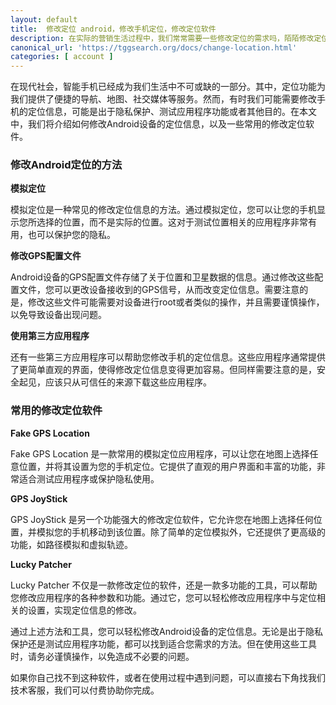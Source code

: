 ```yaml
---
layout: default
title:  修改定位 android，修改手机定位，修改定位软件
description: 在实际的营销生活过程中，我们常常需要一些修改定位的需求吗，陌陌修改定位、小红书修改定位、抖音修改定位、微信&qq修改定位都有需求，因此找到一款能修改定位的软件是非常重要的，那么这种软件去哪里找呢？
canonical_url: 'https://tggsearch.org/docs/change-location.html'
categories: [ account ]
---
```

在现代社会，智能手机已经成为我们生活中不可或缺的一部分。其中，定位功能为我们提供了便捷的导航、地图、社交媒体等服务。然而，有时我们可能需要修改手机的定位信息，可能是出于隐私保护、测试应用程序功能或者其他目的。在本文中，我们将介绍如何修改Android设备的定位信息，以及一些常用的修改定位软件。

### 修改Android定位的方法
**模拟定位**

模拟定位是一种常见的修改定位信息的方法。通过模拟定位，您可以让您的手机显示您所选择的位置，而不是实际的位置。这对于测试位置相关的应用程序非常有用，也可以保护您的隐私。

**修改GPS配置文件**

Android设备的GPS配置文件存储了关于位置和卫星数据的信息。通过修改这些配置文件，您可以更改设备接收到的GPS信号，从而改变定位信息。需要注意的是，修改这些文件可能需要对设备进行root或者类似的操作，并且需要谨慎操作，以免导致设备出现问题。

**使用第三方应用程序**

还有一些第三方应用程序可以帮助您修改手机的定位信息。这些应用程序通常提供了更简单直观的界面，使得修改定位信息变得更加容易。但同样需要注意的是，安全起见，应该只从可信任的来源下载这些应用程序。

### 常用的修改定位软件
**Fake GPS Location**

Fake GPS Location 是一款常用的模拟定位应用程序，可以让您在地图上选择任意位置，并将其设置为您的手机定位。它提供了直观的用户界面和丰富的功能，非常适合测试应用程序或保护隐私使用。

**GPS JoyStick**

GPS JoyStick 是另一个功能强大的修改定位软件，它允许您在地图上选择任何位置，并模拟您的手机移动到该位置。除了简单的定位模拟外，它还提供了更高级的功能，如路径模拟和虚拟轨迹。

**Lucky Patcher**

Lucky Patcher 不仅是一款修改定位的软件，还是一款多功能的工具，可以帮助您修改应用程序的各种参数和功能。通过它，您可以轻松修改应用程序中与定位相关的设置，实现定位信息的修改。


通过上述方法和工具，您可以轻松修改Android设备的定位信息。无论是出于隐私保护还是测试应用程序功能，都可以找到适合您需求的方法。但在使用这些工具时，请务必谨慎操作，以免造成不必要的问题。

<p class="red-text-word">
如果你自己找不到这种软件，或者在使用过程中遇到问题，可以直接右下角找我们技术客服，我们可以付费协助你完成。
</p>